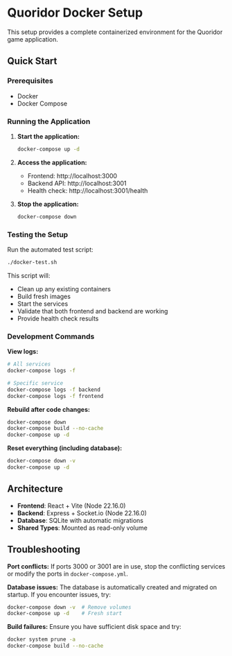 # Quoridor Docker Setup

This setup provides a complete containerized environment for the Quoridor game application.

## Quick Start

### Prerequisites
- Docker
- Docker Compose

### Running the Application

1. **Start the application:**
   ```bash
   docker-compose up -d
   ```

2. **Access the application:**
   - Frontend: http://localhost:3000
   - Backend API: http://localhost:3001
   - Health check: http://localhost:3001/health

3. **Stop the application:**
   ```bash
   docker-compose down
   ```

### Testing the Setup

Run the automated test script:
```bash
./docker-test.sh
```

This script will:
- Clean up any existing containers
- Build fresh images
- Start the services
- Validate that both frontend and backend are working
- Provide health check results

### Development Commands

**View logs:**
```bash
# All services
docker-compose logs -f

# Specific service
docker-compose logs -f backend
docker-compose logs -f frontend
```

**Rebuild after code changes:**
```bash
docker-compose down
docker-compose build --no-cache
docker-compose up -d
```

**Reset everything (including database):**
```bash
docker-compose down -v
docker-compose up -d
```

## Architecture

- **Frontend**: React + Vite (Node 22.16.0)
- **Backend**: Express + Socket.io (Node 22.16.0)
- **Database**: SQLite with automatic migrations
- **Shared Types**: Mounted as read-only volume

## Troubleshooting

**Port conflicts:**
If ports 3000 or 3001 are in use, stop the conflicting services or modify the ports in `docker-compose.yml`.

**Database issues:**
The database is automatically created and migrated on startup. If you encounter issues, try:
```bash
docker-compose down -v  # Remove volumes
docker-compose up -d    # Fresh start
```

**Build failures:**
Ensure you have sufficient disk space and try:
```bash
docker system prune -a
docker-compose build --no-cache
``` 